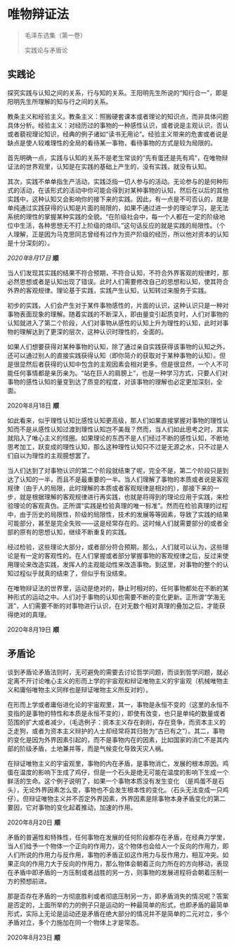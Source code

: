 # 唯物辩证法



> 毛泽东选集（第一卷）
>
> 实践论与矛盾论

## 实践论

探究实践与认知之间的关系，行与知的关系。王阳明先生所说的“知行合一”，即是阳明先生所理解的知与行之间的关系。

教条主义和经验主义。教条主义：照搬硬套课本或者理论的知识点，而非具体问题具体分析。经验主义：对经历过的事物的一种感性认识，或者说是主观认识，否认或者藐视理论知识，经典的例子诸如“读书无用论”。经验主义带来的危害或者说是缺点是使人较难理性的全局的看待某一事物，看待事物的方式是较为局限的。

首先明确一点，实践与认知的关系不是老生常谈的“先有蛋还是先有鸡”，在唯物辩证法的世界观里，认知是在实践的基础上产生的，没有实践，就没有认知。

其次，实践不单单指生产活动，实践泛指一切人参与的活动。无论参与的是何种形式的活动，在该形式的活动中你可能会得到对某种事物的认知，然后在以后的其他实践中，这种认知又会影响你的接下来的实践。因此，有一点是不可否认的，就是单纯通过实践获得的认知是片面的局限的，如果不通过进一步的理论学习，是无法系统的理性的掌握某种实践的全貌。“在阶级社会中，每一个人都在一定的阶级地位中生活，各种思想无不打上阶级的烙印。”这句话反应的就是实践的局限性。（个人理解，正是因为马克思同志曾经有过作为资产阶级的经历，所以他对资本的认知是十分深刻的）。

*2020年8月17日*  **顺**

当人们发现其实践的结果不符合预期，不符合认知，不符合外界客观的规律时，那必然思想或者是认知出现了错误。此时人们需要修改自己的思想和认知，使其符合外界的客观规律。理论基于实践，实践产生认知，认知转过来服务于实践。

初步的实践，人们会产生对于某件事物感性的，片面的认识，这种认识只是一种对事物表面现象的理解。随着实践的不断深入，即由量变引起质变时，人们对事物的认知就进入了第二个阶段，人们对事物从感性的认知上升为理性的认知，此时对事物的理解达到了更深的层次，这种认识时理性的，全面的。

如果人们想要获得对某种事物的认知，除了通过亲自实践获得该事物的认知之外，还可以通过别人的直接实践获得认知（即你简介的获取对于某种事物的认知）。但是很显然后者获得的认知中包含的主观因素会相对更多。但是很显然，一个人不可能任何事情都是亲历亲为。“站在巨人的肩膀上”，也是一种学习方式，只要人们对事物的感性认知的量变到达了质变的程度，对该事物的理解也必定更加深刻，全面。

2020年8月18日 **顺**

如此看来，似乎理性认知比感性认知更高级，那人们如果直接掌握对事物的理性认知而不是从感性认知过渡到理性认知岂不美哉？然而，当人们如此思考之时，其实就陷入了唯心主义的怪圈。如果理论的东西不是人们经过不断的感性认知，不断地思考加工，跃变成的理性认知，那么这种理性认知只不过是无源之水，只不过是人们自以为理性的主观臆想罢了。

当人们达到了对事物认识的第二个阶段就结束了呢，完全不是，第二个阶段只是到达了认知的一半，而且不是最重要的一半。当人们理解了事物的本质或者说是客观规律（由于人的局限，此时理解的本质或者客观规律是相对的），那接下来的一步，就是根据理解的客观规律进行再实践，也就是将得到的理论应用于实践，来检验理论的客观真伪。正所谓“实践是检验真理的唯一标准”。然而在检验真理的过程中，由于历史的局限性，阶级的局限性，技术的发展等等因素，导致了实践的结果可能部分，甚至是完全失败——这是经常存在的。这时候人们就需要部分的或者全部的原有的思想认知，继续不断重复的实践。

经过检验，这些理论大部分，或者部分符合预期，那么，人们就可以认为，这些理论是有一定的客观性的。在人们掌握或者部分掌握事物的客观规律之后，反过来使用理论来改造实践，发挥人的主观能动性来改造事物。到这里，对事物的整个的认知过程似乎就真的结束了，但似乎有没结束。

在唯物辩证法的世界里，运动是绝对的，静止时相对的，任何事物都处在不断的某种形式的运动之中。人们对于事物的认知也需要不断的变化更新。正所谓“学海无涯”，人们需要不断的对事物进行认识，在对无数个相对真理的叠加之后，才能获得绝对的真理。

2020年8月19日 **顺**

## 矛盾论

谈到矛盾论矛盾法则时，无可避免的需要去讨论哲学问题，而谈到哲学问题，就必定离不开讨论唯心主义的形而上学的宇宙观和辩证唯物主义的宇宙观（机械唯物主义和庸俗唯物主义同样也是辩证唯物主义所反对的）。

在形而上学或者庸俗进化论的宇宙观里，其一，事物是永恒不变的（这里的永恒不变指的是事物的特性和本质是永恒不变的），即使有改变，也只是单纯的数量或者范围的扩大或者减少，（毛选例子：资本主义存在剥削，存在竞争，而资本主义的乏走狗，或者为资本主义辩护的人士却经常将其归咎为“古已有之”）。其二，事物的变化是因为外界因素引起的，而不是事物内在的因素，比如国家的消亡不是其内部的阶级矛盾，土地兼并等，而是气候变化导致天灾人祸。

在辩证唯物主义的宇宙观里，事物的内在矛盾，是事物消亡，发展的根本原因。鸡蛋在温度的影响下生成了鸡仔，但是一个石头是绝无可能在温度的影响下生成一个鲜活的生命。这个例子说明了，如果一个事物本质没有发生变化 （是鸡蛋不是石头），无论外界因素怎么变，事物也不会发生根本性的变化。（石头无法变成一只鸡仔）。但辩证唯物主义并不否定外界因素，外界因素是除事物本身矛盾变化的第二要因，它对事物的变化起着推动，加速的作用。

2020年8月20日 **顺**

矛盾的普遍性和特殊性，任何事物在发展的任何阶段都存在矛盾，在经典力学里，当人们给予一个物体一个正向的作用力，这个物体也会给人一个反向的作用力，即人们所说的作用力与反作用，事物的矛盾正如这作用力与反作用力，相互冲突。如果正向的作用力大于反向的作用力，那么物体会朝着正向力所在的方向移动，表现在矛盾中即矛盾的一方压制或者战胜的另一方，则事物的发展进程将会朝着压制一方的预想前进。

那是否存在矛盾的一方彻底胜利或者彻底压制另一方，即矛盾消失的情况呢？答案是否定的，上面所举的力的例子只是运动的一种最简单的形式，也即矛盾的最简单形式，实际上无论是运动还是矛盾在绝大部分的情况并不是简单的二元对立，多个矛盾对立，多个力施加在同一个物体上才是常态。

2020年8月23日 **顺**


